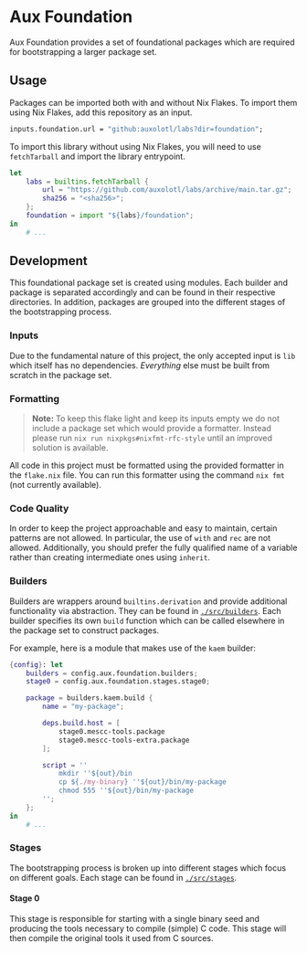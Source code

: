 # Aux Foundation

Aux Foundation provides a set of foundational packages which are required for bootstrapping
a larger package set.

## Usage

Packages can be imported both with and without Nix Flakes. To import them using Nix Flakes,
add this repository as an input.

```nix
inputs.foundation.url = "github:auxolotl/labs?dir=foundation";
```

To import this library without using Nix Flakes, you will need to use `fetchTarball` and
import the library entrypoint.

```nix
let
    labs = builtins.fetchTarball {
        url = "https://github.com/auxolotl/labs/archive/main.tar.gz";
        sha256 = "<sha256>";
    };
    foundation = import "${labs}/foundation";
in
    # ...
```

## Development

This foundational package set is created using modules. Each builder and package is separated
accordingly and can be found in their respective directories. In addition, packages are grouped
into the different stages of the bootstrapping process.

### Inputs

Due to the fundamental nature of this project, the only accepted input is `lib` which itself
has no dependencies. _Everything_ else must be built from scratch in the package set.

### Formatting

> **Note:** To keep this flake light and keep its inputs empty we do not include a package
> set which would provide a formatter. Instead please run `nix run nixpkgs#nixfmt-rfc-style`
> until an improved solution is available.

All code in this project must be formatted using the provided formatter in the `flake.nix`
file. You can run this formatter using the command `nix fmt` (not currently available).

### Code Quality

In order to keep the project approachable and easy to maintain, certain patterns are not allowed.
In particular, the use of `with` and `rec` are not allowed. Additionally, you should prefer the
fully qualified name of a variable rather than creating intermediate ones using `inherit`.

### Builders

Builders are wrappers around `builtins.derivation` and provide additional functionality via
abstraction. They can be found in [`./src/builders`](./src/builders). Each builder specifies
its own `build` function which can be called elsewhere in the package set to construct packages.

For example, here is a module that makes use of the `kaem` builder:

```nix
{config}: let
    builders = config.aux.foundation.builders;
    stage0 = config.aux.foundation.stages.stage0;

    package = builders.kaem.build {
        name = "my-package";

        deps.build.host = [
            stage0.mescc-tools.package
            stage0.mescc-tools-extra.package
        ];

        script = ''
            mkdir ''${out}/bin
            cp ${./my-binary} ''${out}/bin/my-package
            chmod 555 ''${out}/bin/my-package
        '';
    };
in
    # ...
```

### Stages

The bootstrapping process is broken up into different stages which focus on different goals.
Each stage can be found in [`./src/stages`](./src/stages).

#### Stage 0

This stage is responsible for starting with a single binary seed and producing the tools
necessary to compile (simple) C code. This stage will then compile the original tools it
used from C sources.
